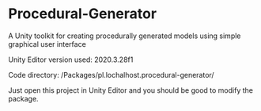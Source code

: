 # Procedural-Generator
A Unity toolkit for creating procedurally generated models using simple graphical user interface

Unity Editor version used: 2020.3.28f1

Code directory: /Packages/pl.lochalhost.procedural-generator/

Just open this project in Unity Editor and you should be good to modify the package.
